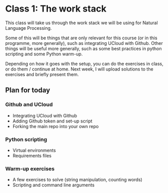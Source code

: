 # Class 1: The work stack

This class will take us through the work stack we will be using for Natural Language Processing.

Some of this will be things that are only relevant for this course (or in this programme, more generally), such as integrating UCloud with Github. Other things will be useful more generally, such as some best practices in python scripting and some Python warm-up.

Depending on how it goes with the setup, you can do the exercises in class, or do them / continue at home. Next week, I will upload solutions to the exercises and briefly present them.


## Plan for today

### Github and UCloud

- Integrating UCloud with Github
- Adding Github token and set-up script
- Forking the main repo into your own repo

### Python scripting
- Virtual environments
- Requirements files

### Warm-up exercises
- A few exercises to solve (string manipulation, counting words)
- Scripting and command line arguments
